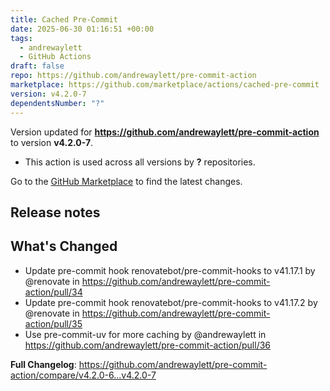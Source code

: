 ```yaml
---
title: Cached Pre-Commit
date: 2025-06-30 01:16:51 +00:00
tags:
  - andrewaylett
  - GitHub Actions
draft: false
repo: https://github.com/andrewaylett/pre-commit-action
marketplace: https://github.com/marketplace/actions/cached-pre-commit
version: v4.2.0-7
dependentsNumber: "?"
---
```



Version updated for **https://github.com/andrewaylett/pre-commit-action** to version **v4.2.0-7**.
- This action is used across all versions by **?** repositories.

Go to the [GitHub Marketplace](https://github.com/marketplace/actions/cached-pre-commit) to find the latest changes.

## Release notes

## What's Changed
* Update pre-commit hook renovatebot/pre-commit-hooks to v41.17.1 by @renovate in https://github.com/andrewaylett/pre-commit-action/pull/34
* Update pre-commit hook renovatebot/pre-commit-hooks to v41.17.2 by @renovate in https://github.com/andrewaylett/pre-commit-action/pull/35
* Use pre-commit-uv for more caching by @andrewaylett in https://github.com/andrewaylett/pre-commit-action/pull/36


**Full Changelog**: https://github.com/andrewaylett/pre-commit-action/compare/v4.2.0-6...v4.2.0-7

